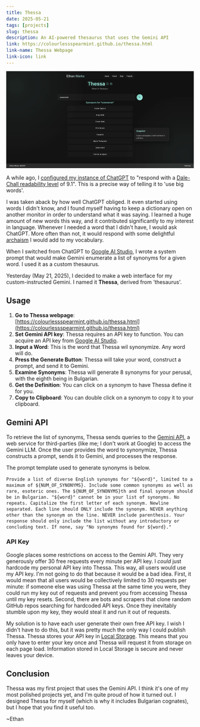 ```yaml
---
title: Thessa
date: 2025-05-21
tags: [projects]
slug: thessa
description: An AI-powered thesaurus that uses the Gemini API
link: https://colourlessspearmint.github.io/thessa.html
link-name: Thessa Webpage
link-icon: link
---
```


![A screenshot of the Thessa interface showing synonyms for the word 'screenshot'](images/thessa/screenshot.webp)

A while ago, I [configured my instance of ChatGPT](https://help.openai.com/en/articles/8096356-custom-instructions-for-chatgpt) to "respond with a [Dale-Chall readability level](https://en.wikipedia.org/wiki/Dale%E2%80%93Chall_readability_formula) of 9.1". This is a precise way of telling it to 'use big words'.

I was taken aback by how well ChatGPT obliged. It even started using words I didn't know, and I found myself having to keep a dictionary open on another monitor in order to understand what it was saying. I learned a huge amount of new words this way, and it contributed significantly to my interest in language. Whenever I needed a word that I didn't have, I would ask ChatGPT. More often than not, it would respond with some delightful [archaism](https://en.wiktionary.org/wiki/archaism) I would add to my vocabulary.

When I switched from ChatGPT to [Google AI Studio](https://aistudio.google.com), I wrote a system prompt that would make Gemini enumerate a list of synonyms for a given word. I used it as a custom thesaurus.

Yesterday (May 21, 2025), I decided to make a web interface for my custom-instructed Gemini. I named it **Thessa**, derived from 'thesaurus'.

## Usage

1. **Go to Thessa webpage**: [https://colourlessspearmint.github.io/thessa.html](https://colourlessspearmint.github.io/thessa.html)
2. **Set Gemini API key**: Thessa requires an API key to function. You can acquire an API key from [Google AI Studio](https://aistudio.google.com/app/apikey).
3. **Input a Word**: This is the word that Thessa wil synonymize. Any word will do.
4. **Press the Generate Button**: Thessa will take your word, construct a prompt, and send it to Gemini.
5. **Examine Synonyms**: Thessa will generate 8 synonyms for your perusal, with the eighth being in Bulgarian.
6. **Get the Definition**: You can click on a synonym to have Thessa define it for you.
7. **Copy to Clipboard**: You can double click on a synonym to copy it to your clipboard.

## Gemini API

To retrieve the list of synonyms, Thessa sends queries to the [Gemini API](https://ai.google.dev/gemini-api), a web service for third-parties (like me; I don't work at Google) to access the Gemini LLM. Once the user provides the word to synonymize, Thessa constructs a prompt, sends it to Gemini, and processes the response.

The prompt template used to generate synonyms is below.

```
Provide a list of diverse English synonyms for "${word}", limited to a maximum of ${NUM_OF_SYNONYMS}. Include some common synonyms as well as rare, esoteric ones. The ${NUM_OF_SYNONYMS}th and final synonym should be in Bulgarian. "${word}" cannot be in your list of synonyms. No repeats. Capitalize the first letter of each synonym. Newline separated. Each line should ONLY include the synonym. NEVER anything other than the synonym on the line. NEVER include parenthesis. Your response should only include the list without any introductory or concluding text. If none, say "No synonyms found for ${word}."
```

### API Key

Google places some restrictions on access to the Gemini API. They very generously offer 30 free requests every minute per API key. I *could* just hardcode my personal API key into Thessa. This way, all users would use my API key. I'm not going to do that because it would be a bad idea. First, it would mean that all users would be collectively limited to 30 requests per minute: if someone else was using Thessa at the same time you were, they could run my key out of requests and prevent you from accessing Thessa until my key resets. Second, there are bots and scrapers that clone random GitHub repos searching for hardcoded API keys. Once they inevitably stumble upon my key, they would steal it and run it out of requests.

My solution is to have each user generate their own free API key. I wish I didn't have to do this, but it was pretty much the only way I could publish Thessa. Thessa stores your API key in [Local Storage](https://developer.mozilla.org/en-US/docs/Web/API/Window/localStorage). This means that you only have to enter your key once and Thessa will request it from storage on each page load. Information stored in Local Storage is secure and never leaves your device.

## Conclusion

Thessa was my first project that uses the Gemini API. I think it's one of my most polished projects yet, and I'm quite proud of how it turned out. I designed Thessa for myself (which is why it includes Bulgarian cognates), but I hope that you find it useful too.

~Ethan
